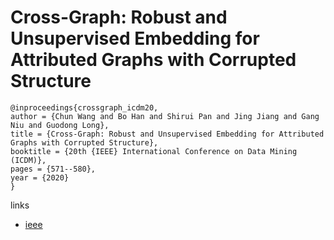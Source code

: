 # Cross-Graph: Robust and Unsupervised Embedding for Attributed Graphs with Corrupted Structure

```
@inproceedings{crossgraph_icdm20,
author = {Chun Wang and Bo Han and Shirui Pan and Jing Jiang and Gang Niu and Guodong Long},
title = {Cross-Graph: Robust and Unsupervised Embedding for Attributed Graphs with Corrupted Structure},
booktitle = {20th {IEEE} International Conference on Data Mining (ICDM)},
pages = {571--580},
year = {2020}
}
```

links
- [ieee](https://ieeexplore.ieee.org/document/9338269)
